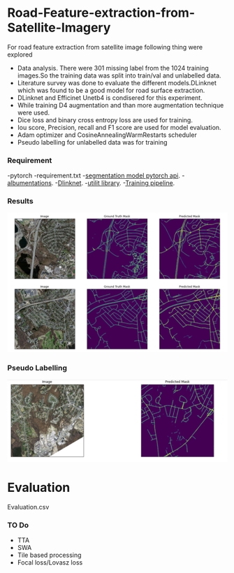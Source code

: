 # Road-Feature-extraction-from-Satellite-Imagery

For road feature extraction from satellite image following thing were explored
  - Data analysis. There were 301 missing label from the 1024 training images.So the training data was split into train/val and unlabelled data. 
  - Literature survey was done to evaluate the different models.DLinknet which was found to be a good model for road surface extraction. 
  - DLinknet and Efficinet Unetb4 is condisered for this experiment. 
  - While training D4 augmentation and than more augmentation technique were used. 
  - Dice loss and binary cross entropy loss are used for training. 
  - Iou score, Precision, recall and F1 score are used for model evaluation. 
  - Adam optimizer and CosineAnnealingWarmRestarts scheduler 
  - Pseudo labelling for unlabelled data was for training


### Requirement
-pytorch
-requirement.txt
-[segmentation model pytorch api](https://github.com/qubvel/segmentation_models.pytorch).
-[albumentations](https://github.com/albumentations-team/albumentations).
-[Dlinknet](https://github.com/zlkanata/DeepGlobe-Road-Extraction-Challenge).
-[utilit library](https://github.com/BloodAxe/pytorch-toolbelt).
-[Training pipeline](https://github.com/catalyst-team/catalyst).


### Results
![Alt text](Output.PNG?raw=true "Inference")

### Pseudo Labelling
![Alt text](PseudoLabelled.PNG?raw=true "Inference")

# Evaluation 

Evaluation.csv

### TO Do
- TTA 
- SWA
- Tile based processing
- Focal loss/Lovasz loss
